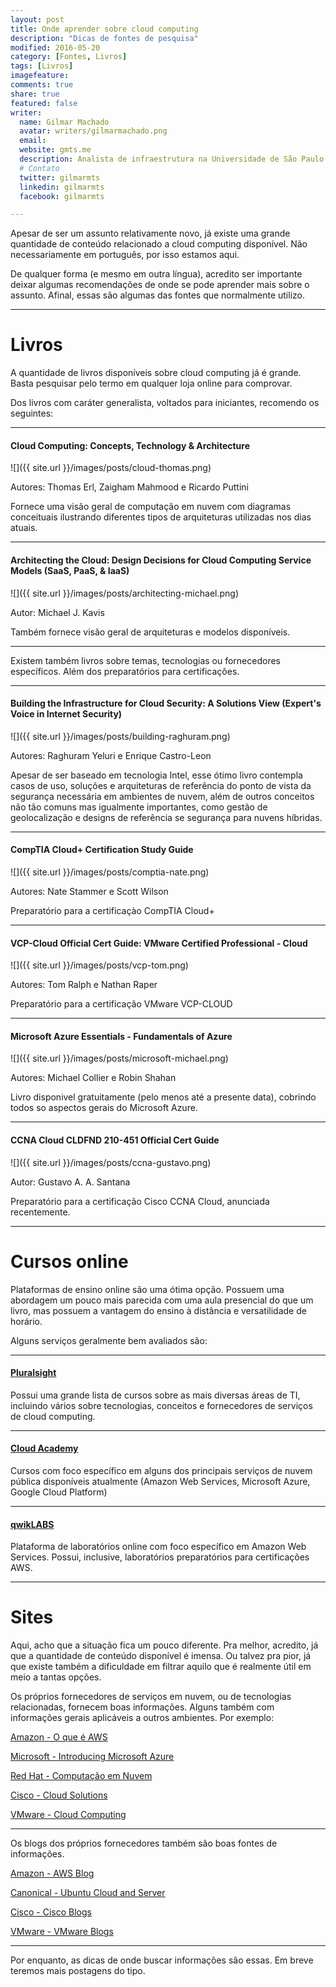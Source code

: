 ```yaml
---
layout: post
title: Onde aprender sobre cloud computing
description: "Dicas de fontes de pesquisa"
modified: 2016-05-20
category: [Fontes, Livros]
tags: [Livros]
imagefeature:
comments: true
share: true
featured: false
writer: 
  name: Gilmar Machado
  avatar: writers/gilmarmachado.png
  email: 
  website: gmts.me
  description: Analista de infraestrutura na Universidade de São Paulo e co-criador do Papo de Cloud. Acredita que a melhor solução é a que resolve o problema, estuda tudo o que encontra sobre web-scale IT e assiste a qualquer modalidade de esporte, apesar de não praticar nenhum.
  # Contato
  twitter: gilmarmts
  linkedin: gilmarmts
  facebook: gilmarmts

---
```


Apesar de ser um assunto relativamente novo, já existe uma grande quantidade de conteúdo relacionado a cloud computing disponível. Não necessariamente em português, por isso estamos aqui.

De qualquer forma (e mesmo em outra língua), acredito ser importante deixar algumas recomendações de onde se pode aprender mais sobre o assunto. Afinal, essas são algumas das fontes que normalmente utilizo.

---

# Livros

A quantidade de livros disponíveis sobre cloud computing já é grande. Basta pesquisar pelo termo em qualquer loja online para comprovar. 

Dos livros com caráter generalista, voltados para iniciantes, recomendo os seguintes:

---

#### Cloud Computing: Concepts, Technology & Architecture

![]({{ site.url }}/images/posts/cloud-thomas.png)

Autores: Thomas Erl, Zaigham Mahmood e Ricardo Puttini

Fornece uma visão geral de computação em nuvem com diagramas conceituais ilustrando diferentes tipos de arquiteturas utilizadas nos dias atuais.

---

#### Architecting the Cloud: Design Decisions for Cloud Computing Service Models (SaaS, PaaS, & IaaS)

![]({{ site.url }}/images/posts/architecting-michael.png)

Autor: Michael J. Kavis

Também fornece visão geral de arquiteturas e modelos disponíveis.

---

Existem também livros sobre temas, tecnologias ou fornecedores específicos. Além dos preparatórios para certificações.

---

#### Building the Infrastructure for Cloud Security: A Solutions View (Expert's Voice in Internet Security)

![]({{ site.url }}/images/posts/building-raghuram.png)

Autores: Raghuram Yeluri e Enrique Castro-Leon 

Apesar de ser baseado em tecnologia Intel, esse ótimo livro contempla casos de uso, soluções e arquiteturas de referência do ponto de vista da segurança necessária em ambientes de nuvem, além de outros conceitos não tão comuns mas igualmente importantes, como gestão de geolocalização e designs de referência se segurança para nuvens híbridas.

---

#### CompTIA Cloud+ Certification Study Guide

![]({{ site.url }}/images/posts/comptia-nate.png)

Autores: Nate Stammer e Scott Wilson

Preparatório para a certificaçào CompTIA Cloud+

---

#### VCP-Cloud Official Cert Guide: VMware Certified Professional - Cloud

![]({{ site.url }}/images/posts/vcp-tom.png)

Autores: Tom Ralph e Nathan Raper

Preparatório para a certificação VMware VCP-CLOUD

---

#### Microsoft Azure Essentials - Fundamentals of Azure

![]({{ site.url }}/images/posts/microsoft-michael.png)

Autores: Michael Collier e Robin Shahan

Livro disponivel gratuitamente (pelo menos até a presente data), cobrindo todos so aspectos gerais do Microsoft Azure.

---

#### CCNA Cloud CLDFND 210-451 Official Cert Guide

![]({{ site.url }}/images/posts/ccna-gustavo.png)

Autor:  Gustavo A. A. Santana

Preparatório para a certificação Cisco CCNA Cloud, anunciada recentemente.

---

# Cursos online

Plataformas de ensino online são uma ótima opção. Possuem uma abordagem um pouco mais parecida com uma aula presencial do que um livro, mas possuem a vantagem do ensino à distância e versatilidade de horário.

Alguns serviços geralmente bem avaliados são:

---

#### [Pluralsight](https://www.pluralsight.com)

Possui uma grande lista de cursos sobre as mais diversas áreas de TI, incluindo vários sobre tecnologias, conceitos e fornecedores de serviços de cloud computing.

---

#### [Cloud Academy](https://cloudacademy.com)

Cursos com foco específico em alguns dos principais serviços de nuvem pública disponíveis atualmente (Amazon Web Services, Microsoft Azure, Google Cloud Platform)

---

#### [qwikLABS](https://www.qwiklabs.com) 

Plataforma de laboratórios online com foco específico em Amazon Web Services. Possui, inclusive, laboratórios preparatórios para certificações AWS.

---

# Sites

Aqui, acho que a situação fica um pouco diferente. Pra melhor, acredito, já que a quantidade de conteúdo disponível é imensa. Ou talvez pra pior, já que existe também a dificuldade em filtrar aquilo que é realmente útil em meio a tantas opções.

Os próprios fornecedores de serviços em nuvem, ou de tecnologias relacionadas, fornecem boas informações. Alguns também com informações gerais aplicáveis a outros ambientes. Por exemplo:

[Amazon - O que é AWS](https://aws.amazon.com/pt/what-is-aws/)

[Microsoft - Introducing Microsoft Azure](https://azure.microsoft.com/en-us/documentation/articles/fundamentals-introduction-to-azure/)

[Red Hat - Computação em Nuvem](https://www.redhat.com/pt-br/technologies/cloud-computing)

[Cisco - Cloud Solutions](http://www.cisco.com/c/en/us/solutions/cloud/overview.html)

[VMware - Cloud Computing](http://www.vmware.com/br/cloud-computing/overview)

---

Os blogs dos próprios fornecedores também são boas fontes de informações.

[Amazon - AWS Blog](https://aws.amazon.com/blogs/aws)

[Canonical - Ubuntu Cloud and Server](https://insights.ubuntu.com/cloud-and-server)

[Cisco - Cisco Blogs](http://blogs.cisco.com/cloud)

[VMware - VMware Blogs](http://blogs.vmware.com)

---

Por enquanto, as dicas de onde buscar informações são essas. Em breve teremos mais postagens do tipo.
